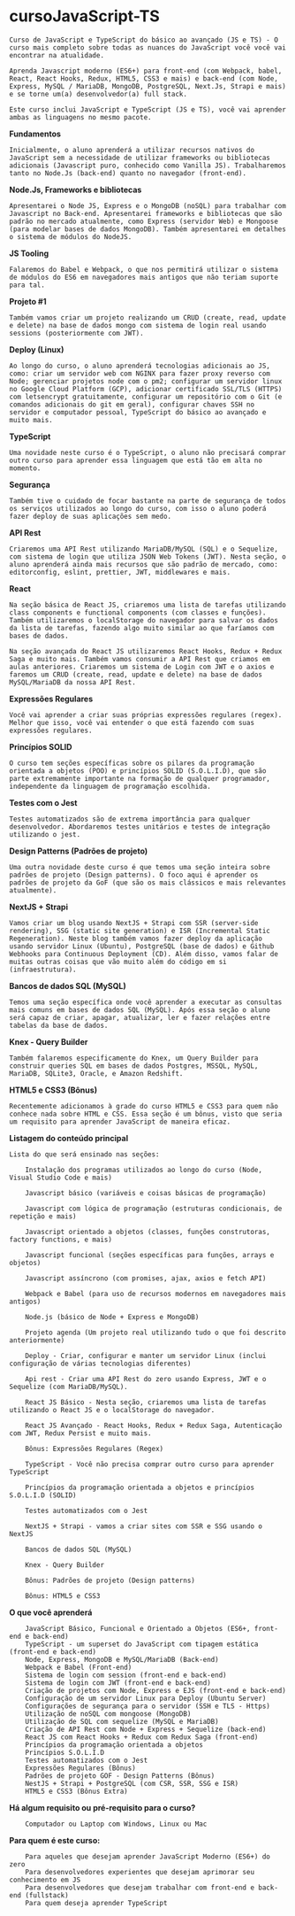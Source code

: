 # cursoJavaScript-TS
    Curso de JavaScript e TypeScript do básico ao avançado (JS e TS) - O curso mais completo sobre todas as nuances do JavaScript você você vai encontrar na atualidade.  

    Aprenda Javascript moderno (ES6+) para front-end (com Webpack, babel, React, React Hooks, Redux, HTML5, CSS3 e mais) e back-end (com Node, Express, MySQL / MariaDB, MongoDB, PostgreSQL, Next.Js, Strapi e mais) e se torne um(a) desenvolvedor(a) full stack.

    Este curso inclui JavaScript e TypeScript (JS e TS), você vai aprender ambas as linguagens no mesmo pacote.

**Fundamentos**

    Inicialmente, o aluno aprenderá a utilizar recursos nativos do JavaScript sem a necessidade de utilizar frameworks ou bibliotecas adicionais (Javascript puro, conhecido como Vanilla JS). Trabalharemos tanto no Node.Js (back-end) quanto no navegador (front-end).

**Node.Js, Frameworks e bibliotecas**

    Apresentarei o Node JS, Express e o MongoDB (noSQL) para trabalhar com Javascript no Back-end. Apresentarei frameworks e bibliotecas que são padrão no mercado atualmente, como Express (servidor Web) e Mongoose (para modelar bases de dados MongoDB). Também apresentarei em detalhes o sistema de módulos do NodeJS.
 **JS Tooling**

    Falaremos do Babel e Webpack, o que nos permitirá utilizar o sistema de módulos do ES6 em navegadores mais antigos que não teriam suporte para tal.

**Projeto #1**

    Também vamos criar um projeto realizando um CRUD (create, read, update e delete) na base de dados mongo com sistema de login real usando sessions (posteriormente com JWT).

**Deploy (Linux)**

    Ao longo do curso, o aluno aprenderá tecnologias adicionais ao JS, como: criar um servidor web com NGINX para fazer proxy reverso com Node; gerenciar projetos node com o pm2; configurar um servidor linux no Google Cloud Platform (GCP), adicionar certificado SSL/TLS (HTTPS) com letsencrypt gratuitamente, configurar um repositório com o Git (e comandos adicionais do git em geral), configurar chaves SSH no servidor e computador pessoal, TypeScript do básico ao avançado e muito mais.

**TypeScript**

    Uma novidade neste curso é o TypeScript, o aluno não precisará comprar outro curso para aprender essa linguagem que está tão em alta no momento.

**Segurança**

    Também tive o cuidado de focar bastante na parte de segurança de todos os serviços utilizados ao longo do curso, com isso o aluno poderá fazer deploy de suas aplicações sem medo.

**API Rest**

    Criaremos uma API Rest utilizando MariaDB/MySQL (SQL) e o Sequelize, com sistema de login que utiliza JSON Web Tokens (JWT). Nesta seção, o aluno aprenderá ainda mais recursos que são padrão de mercado, como: editorconfig, eslint, prettier, JWT, middlewares e mais.

**React**

    Na seção básica de React JS, criaremos uma lista de tarefas utilizando class components e functional components (com classes e funções). Também utilizaremos o localStorage do navegador para salvar os dados da lista de tarefas, fazendo algo muito similar ao que faríamos com bases de dados.

    Na seção avançada do React JS utilizaremos React Hooks, Redux + Redux Saga e muito mais. Também vamos consumir a API Rest que criamos em aulas anteriores. Criaremos um sistema de Login com JWT e o axios e faremos um CRUD (create, read, update e delete) na base de dados MySQL/MariaDB da nossa API Rest.

**Expressões Regulares**

    Você vai aprender a criar suas próprias expressões regulares (regex). Melhor que isso, você vai entender o que está fazendo com suas expressões regulares.

**Princípios SOLID**

    O curso tem seções específicas sobre os pilares da programação orientada a objetos (POO) e princípios SOLID (S.O.L.I.D), que são parte extremamente importante na formação de qualquer programador, independente da linguagem de programação escolhida.

**Testes com o Jest**

    Testes automatizados são de extrema importância para qualquer desenvolvedor. Abordaremos testes unitários e testes de integração utilizando o jest.

**Design Patterns (Padrões de projeto)**

    Uma outra novidade deste curso é que temos uma seção inteira sobre padrões de projeto (Design patterns). O foco aqui é aprender os padrões de projeto da GoF (que são os mais clássicos e mais relevantes atualmente).

**NextJS + Strapi**

    Vamos criar um blog usando NextJS + Strapi com SSR (server-side rendering), SSG (static site generation) e ISR (Incremental Static Regeneration). Neste blog também vamos fazer deploy da aplicação usando servidor Linux (Ubuntu), PostgreSQL (base de dados) e Github Webhooks para Continuous Deployment (CD). Além disso, vamos falar de muitas outras coisas que vão muito além do código em si (infraestrutura).

**Bancos de dados SQL (MySQL)**

    Temos uma seção específica onde você aprender a executar as consultas mais comuns em bases de dados SQL (MySQL). Após essa seção o aluno será capaz de criar, apagar, atualizar, ler e fazer relações entre tabelas da base de dados.

**Knex - Query Builder**

    Também falaremos especificamente do Knex, um Query Builder para construir queries SQL em bases de dados Postgres, MSSQL, MySQL, MariaDB, SQLite3, Oracle, e Amazon Redshift.

**HTML5 e CSS3 (Bônus)**

    Recentemente adicionamos à grade do curso HTML5 e CSS3 para quem não conhece nada sobre HTML e CSS. Essa seção é um bônus, visto que seria um requisito para aprender JavaScript de maneira eficaz.

**Listagem do conteúdo principal**

    Lista do que será ensinado nas seções:

        Instalação dos programas utilizados ao longo do curso (Node, Visual Studio Code e mais)

        Javascript básico (variáveis e coisas básicas de programação)

        Javascript com lógica de programação (estruturas condicionais, de repetição e mais)

        Javascript orientado a objetos (classes, funções construtoras, factory functions, e mais)

        Javascript funcional (seções específicas para funções, arrays e objetos)

        Javascript assíncrono (com promises, ajax, axios e fetch API)

        Webpack e Babel (para uso de recursos modernos em navegadores mais antigos)

        Node.js (básico de Node + Express e MongoDB)

        Projeto agenda (Um projeto real utilizando tudo o que foi descrito anteriormente)

        Deploy - Criar, configurar e manter um servidor Linux (inclui configuração de várias tecnologias diferentes)

        Api rest - Criar uma API Rest do zero usando Express, JWT e o Sequelize (com MariaDB/MySQL).

        React JS Básico - Nesta seção, criaremos uma lista de tarefas utilizando o React JS e o localStorage do navegador.

        React JS Avançado - React Hooks, Redux + Redux Saga, Autenticação com JWT, Redux Persist e muito mais.

        Bônus: Expressões Regulares (Regex)

        TypeScript - Você não precisa comprar outro curso para aprender TypeScript

        Princípios da programação orientada a objetos e princípios S.O.L.I.D (SOLID)

        Testes automatizados com o Jest

        NextJS + Strapi - vamos a criar sites com SSR e SSG usando o NextJS

        Bancos de dados SQL (MySQL)

        Knex - Query Builder

        Bônus: Padrões de projeto (Design patterns)

        Bônus: HTML5 e CSS3


**O que você aprenderá** 

        JavaScript Básico, Funcional e Orientado a Objetos (ES6+, front-end e back-end)
        TypeScript - um superset do JavaScript com tipagem estática (front-end e back-end)
        Node, Express, MongoDB e MySQL/MariaDB (Back-end)
        Webpack e Babel (Front-end)
        Sistema de login com session (front-end e back-end)
        Sistema de login com JWT (front-end e back-end)
        Criação de projetos com Node, Express e EJS (front-end e back-end)
        Configuração de um servidor Linux para Deploy (Ubuntu Server)
        Configurações de segurança para o servidor (SSH e TLS - Https)
        Utilização de noSQL com mongoose (MongoDB)
        Utilização de SQL com sequelize (MySQL e MariaDB)
        Criação de API Rest com Node + Express + Sequelize (back-end)
        React JS com React Hooks + Redux com Redux Saga (front-end)
        Princípios da programação orientada a objetos
        Princípios S.O.L.I.D
        Testes automatizados com o Jest
        Expressões Regulares (Bônus)
        Padrões de projeto GOF - Design Patterns (Bônus)
        NestJS + Strapi + PostgreSQL (com CSR, SSR, SSG e ISR)
        HTML5 e CSS3 (Bônus Extra)

**Há algum requisito ou pré-requisito para o curso?**

        Computador ou Laptop com Windows, Linux ou Mac

**Para quem é este curso:**

        Para aqueles que desejam aprender JavaScript Moderno (ES6+) do zero
        Para desenvolvedores experientes que desejam aprimorar seu conhecimento em JS
        Para desenvolvedores que desejam trabalhar com front-end e back-end (fullstack)
        Para quem deseja aprender TypeScript
